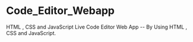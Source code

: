 # Code_Editor_Webapp
HTML , CSS and JavaScript Live Code Editor Web App -- By Using HTML , CSS and JavaScript.
